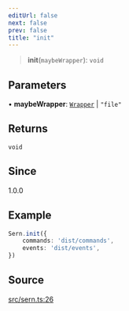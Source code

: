 ```yaml
---
editUrl: false
next: false
prev: false
title: "init"
---
```


> **init**(`maybeWrapper`): `void`

## Parameters

• **maybeWrapper**: [`Wrapper`](/v3/api/interfaces/wrapper/) \| `"file"`

## Returns

`void`

## Since

1.0.0

## Example

```ts title="src/index.ts"
Sern.init({
    commands: 'dist/commands',
    events: 'dist/events',
})
```

## Source

[src/sern.ts:26](https://github.com/sern-handler/handler/blob/a19edaf8838dcf088d3947f4a6aa6213d8f5bb9e/src/sern.ts#L26)
